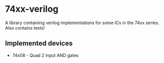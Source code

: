 # 74xx-verilog

A library containing verilog implementations for some ICs in the 74xx series.
Also contains tests!

## Implemented devices
* 74x08  - Quad 2 input AND gates
